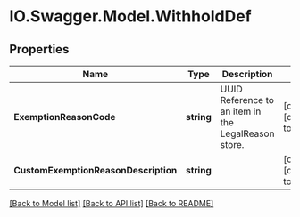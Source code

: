 # IO.Swagger.Model.WithholdDef
## Properties

Name | Type | Description | Notes
------------ | ------------- | ------------- | -------------
**ExemptionReasonCode** | **string** | UUID Reference to an item in the LegalReason store. | [optional] [default to null]
**CustomExemptionReasonDescription** | **string** |  | [optional] [default to null]

[[Back to Model list]](../README.md#documentation-for-models) [[Back to API list]](../README.md#documentation-for-api-endpoints) [[Back to README]](../README.md)

